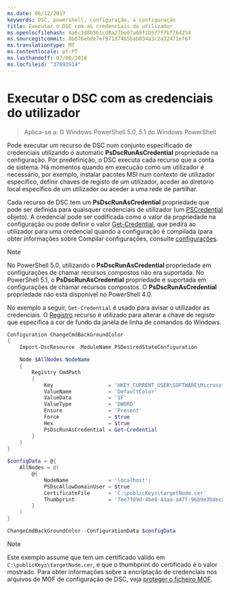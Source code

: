 ```yaml
---
ms.date: 06/12/2017
keywords: DSC, powershell, configuração, a configuração
title: Executar o DSC com as credenciais do utilizador
ms.openlocfilehash: 4a6c3d8b561cd0a27be07a68f1b577f7bf764254
ms.sourcegitcommit: 8b076ebde7ef971d7465bab834a3c2a32471ef6f
ms.translationtype: MT
ms.contentlocale: pt-PT
ms.lasthandoff: 07/06/2018
ms.locfileid: "37893914"
---
```

# <a name="running-dsc-with-user-credentials"></a>Executar o DSC com as credenciais do utilizador

> Aplica-se a: O Windows PowerShell 5.0, 5.1 do Windows PowerShell

Pode executar um recurso de DSC num conjunto especificado de credenciais utilizando o automatic **PsDscRunAsCredential** propriedade na configuração.
Por predefinição, o DSC executa cada recurso que a conta de sistema.
Há momentos quando em execução como um utilizador é necessário, por exemplo, instalar pacotes MSI num contexto de utilizador específico, definir chaves de registo de um utilizador, aceder ao diretório local específico de um utilizador ou aceder a uma rede de partilhar.

Cada recurso de DSC tem um **PsDscRunAsCredential** propriedade que pode ser definida para quaisquer credenciais de utilizador (um [PSCredential](/dotnet/api/system.management.automation.pscredential) objeto).
A credencial pode ser codificada como o valor da propriedade na configuração ou pode definir o valor [Get-Credential](/powershell/module/Microsoft.PowerShell.Security/Get-Credential), que pedirá ao utilizador para uma credencial quando a configuração é compilada (para obter informações sobre Compilar configurações, consulte [configurações](configurations.md).

> [!NOTE] 
> No PowerShell 5.0, utilizando o **PsDscRunAsCredential** propriedade em configurações de chamar recursos compostos não era suportada.
> No PowerShell 5.1, o **PsDscRunAsCredential** propriedade é suportada em configurações de chamar recursos compostos.
> O **PsDscRunAsCredential** propriedade não está disponível no PowerShell 4.0.

No exemplo a seguir, `Get-Credential` é usado para avisar o utilizador as credenciais.
O [Registro](registryResource.md) recurso é utilizado para alterar a chave de registo que especifica a cor de fundo da janela de linha de comandos do Windows.

```powershell
Configuration ChangeCmdBackGroundColor
{
    Import-DscResource -ModuleName PSDesiredStateConfiguration

    Node $AllNodes.NodeName
    {
        Registry CmdPath
        {
            Key                  = 'HKEY_CURRENT_USER\SOFTWARE\Microsoft\Command Processor'
            ValueName            = 'DefaultColor'
            ValueData            = '1F'
            ValueType            = 'DWORD'
            Ensure               = 'Present'
            Force                = $true
            Hex                  = $true
            PsDscRunAsCredential = Get-Credential
        }
    }
}

$configData = @{
    AllNodes = @(
        @{
            NodeName             = 'localhost';
            PSDscAllowDomainUser = $true
            CertificateFile      = 'C:\publicKeys\targetNode.cer'
            Thumbprint           = '7ee7f09d-4be0-41aa-a47f-96b9e3bdec25'
        }
    )
}

ChangeCmdBackGroundColor -ConfigurationData $configData
```

> [!NOTE]
> Este exemplo assume que tem um certificado válido em `C:\publicKeys\targetNode.cer`, e que o thumbprint do certificado é o valor mostrado.
> Para obter informações sobre a encriptação de credenciais nos arquivos de MOF de configuração de DSC, veja [proteger o ficheiro MOF](secureMOF.md).
